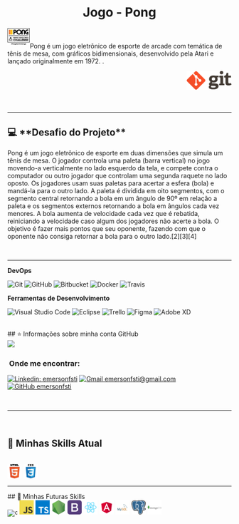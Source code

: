<h1 align="center">Jogo - Pong</h1>
<img align='left'  alt="Pong" src="img/28-pong.jpg" width="10%">
<br>
<p align="left">
Pong é um jogo eletrônico de esporte de arcade com temática de tênis de mesa, com gráficos bidimensionais, 
desenvolvido pela Atari e lançado originalmente em 1972. .
</p>
<img align='right'  alt="gitLogo" src="img/logo.png" width="20%">
<br>
<h2 align="left"> 
<br>
<hr>
<h2> 💻 **Desafio do Projeto**</h2>

Pong é um jogo eletrônico de esporte em duas dimensões que simula um tênis de mesa. O jogador controla uma paleta (barra vertical) no jogo movendo-a verticalmente no lado esquerdo da tela, e compete contra o computador ou outro jogador que controlam uma segunda raquete no lado oposto. Os jogadores usam suas paletas para acertar a esfera (bola) e mandá-la para o outro lado. A paleta é dividida em oito segmentos, com o segmento central retornando a bola em um ângulo de 90º em relação a paleta e os segmentos externos retornando a bola em ângulos cada vez menores. A bola aumenta de velocidade cada vez que é rebatida, reiniciando a velocidade caso algum dos jogadores não acerte a bola. O objetivo é fazer mais pontos que seu oponente, fazendo com que o oponente não consiga retornar a bola para o outro lado.[2][3][4]



<br>

<hr>

**DevOps**

![Git](https://img.shields.io/badge/-Git-333333?style=flat&logo=git)
![GitHub](https://img.shields.io/badge/-GitHub-333333?style=flat&logo=github)
![Bitbucket](https://img.shields.io/badge/-Bitbucket-333333?style=flat&logo=bitbucket)
![Docker](https://img.shields.io/badge/-Docker-333333?style=flat&logo=docker)
![Travis](https://img.shields.io/badge/-Travis-333333?style=flat&logo=travis)

**Ferramentas de Desenvolvimento**

![Visual Studio Code](https://img.shields.io/badge/-Visual%20Studio%20Code-333333?style=flat&logo=visual-studio-code&logoColor=007ACC)
![Eclipse](https://img.shields.io/badge/-Eclipse-333333?style=flat&logo=eclipse-ide&logoColor=2C2255)
![Trello](https://img.shields.io/badge/-Trello-333333?style=flat&logo=trello&logoColor=007ACC)
![Figma](https://img.shields.io/badge/-Figma-333333?style=flat&logo=figma&logoColor=007ACC)
![Adobe XD](https://img.shields.io/badge/-Adobe%20XD-333333?style=flat&logo=adobe-xd&logoColor=007ACC)

<br/>
## ⭐ Informações sobre minha conta GitHub
<br>

<a href="https://github.com/emersonfsti">
  <img height="180em" src="https://github-readme-stats.vercel.app/api?username=emersonfsti&theme=dracula&show_icons=true" />
</a>
<br/>
<h3> &nbsp;Onde me encontrar: </h3>

[![Linkedin: emersonfsti](https://img.shields.io/badge/-emersonfsti-blue?style=flat-square&logo=Linkedin&logoColor=white&link=linkedin.com/in/emersonfsti)](www.linkedin.com/in/emersonfsti)
[![Gmail emersonfsti@gmail.com](https://img.shields.io/badge/-emersonfsti@gmail.com-006bed?style=flat-square&logo=Gmail&logoColor=white&link=mailto:SEU-EMAIL)](mailto:SEU-EMAIL)
[![GitHub emersonfsti](https://img.shields.io/github/followers/emersonfsti?label=follow&style=social)]("https://github.com/emersonfsti")

<br>
<hr>
<br>

## 🔖 Minhas Skills Atual

<br>
<code><img height="32" src="https://raw.githubusercontent.com/github/explore/80688e429a7d4ef2fca1e82350fe8e3517d3494d/topics/html/html.png" alt="HTML5"/></code>
<code><img height="32" src="https://raw.githubusercontent.com/github/explore/80688e429a7d4ef2fca1e82350fe8e3517d3494d/topics/css/css.png" alt="CSS"/></code>
<br>
<hr>
## 🔖 Minhas Futuras Skills

<br>
<code><img height="32" src="https://cdn.iconscout.com/icon/free/png-512/c-programming-569564.png" alt="c"/></code>
<code><img height="32" src="https://raw.githubusercontent.com/github/explore/80688e429a7d4ef2fca1e82350fe8e3517d3494d/topics/javascript/javascript.png" alt="Javascript"/></code>
<code><img height="32" src="https://raw.githubusercontent.com/github/explore/80688e429a7d4ef2fca1e82350fe8e3517d3494d/topics/typescript/typescript.png" alt="Typescript"/></code>
<code><img height="32" src="https://raw.githubusercontent.com/github/explore/80688e429a7d4ef2fca1e82350fe8e3517d3494d/topics/nodejs/nodejs.png" alt="Nodejs"/></code>
<code><img height="32" src="https://raw.githubusercontent.com/github/explore/80688e429a7d4ef2fca1e82350fe8e3517d3494d/topics/bootstrap/bootstrap.png" alt="Bootstrap"/></code>
<code><img height="32" src="https://raw.githubusercontent.com/github/explore/80688e429a7d4ef2fca1e82350fe8e3517d3494d/topics/react/react.png" alt="React"/></code>
<code><img height="32" src="https://raw.githubusercontent.com/github/explore/80688e429a7d4ef2fca1e82350fe8e3517d3494d/topics/angular/angular.png" alt="Angular"/></code>
<code><img height="32" src="https://raw.githubusercontent.com/github/explore/80688e429a7d4ef2fca1e82350fe8e3517d3494d/topics/mysql/mysql.png" alt="MySQL"/></code>
<code><img height="32" src="https://raw.githubusercontent.com/github/explore/80688e429a7d4ef2fca1e82350fe8e3517d3494d/topics/postgresql/postgresql.png" alt="PostegreSQL"/></code>
<code><img height="32" src="https://raw.githubusercontent.com/github/explore/80688e429a7d4ef2fca1e82350fe8e3517d3494d/topics/mongodb/mongodb.png" alt="MongoDB"/></code>